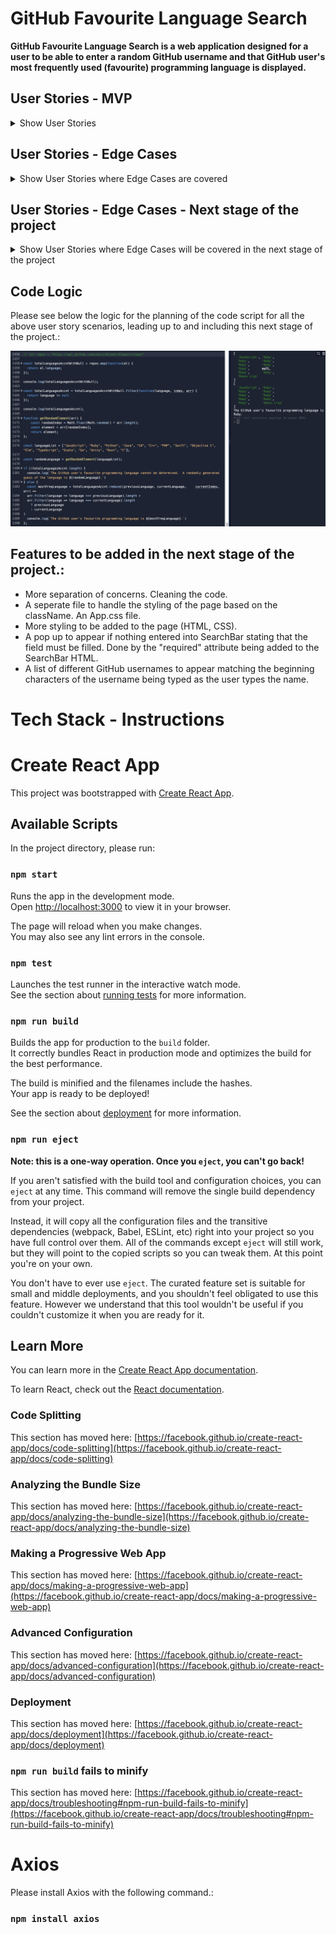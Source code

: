 # GitHub Favourite Language Search

**GitHub Favourite Language Search is a web application designed for a user to be able to enter a random GitHub username and that GitHub user's most frequently used (favourite) programming language is displayed.**

## User Stories - MVP

<details><summary>Show User Stories</summary>

~~~~~~
As a user
In order to see a random GitHub user's favourite programming language
I would like to enter a random username and have that user's most frequently used programming language displayed
~~~~~~

</details>


## User Stories - Edge Cases

<details><summary>Show User Stories where Edge Cases are covered</summary>

~~~~~~
As a user
In the event where the GitHub user's most frequently used or all programming languages are "null"
I would like the output of the search to not incorporate the "null" labelled language data at all
~~~~~~

</details>


## User Stories - Edge Cases - Next stage of the project

<details><summary>Show User Stories where Edge Cases will be covered in the next stage of the project</summary>

~~~~~~
As a user
In the event where there is no output result of the search (All languages are labelled as null or no repositories in GitHub account)
I would like the search result to be a randomly selected programming language
~~~~~~

</details>

## Code Logic

Please see below the logic for the planning of the code script for all the above user story scenarios, leading up to and including this next stage of the project.:

![](./src/images/searchResultLogic.png)


## Features to be added in the next stage of the project.:

- More separation of concerns.  Cleaning the code. 
- A seperate file to handle the styling of the page based on the className.  An App.css file. 
- More styling to be added to the page (HTML, CSS).
- A pop up to appear if nothing entered into SearchBar stating that the field must be filled.  Done by the "required" attribute being added to the SearchBar HTML.
- A list of different GitHub usernames to appear matching the beginning characters of the username being typed as the user types the name.


# Tech Stack - Instructions

# Create React App

This project was bootstrapped with [Create React App](https://github.com/facebook/create-react-app).

## Available Scripts

In the project directory, please run:

### `npm start`

Runs the app in the development mode.\
Open [http://localhost:3000](http://localhost:3000) to view it in your browser.

The page will reload when you make changes.\
You may also see any lint errors in the console.

### `npm test`

Launches the test runner in the interactive watch mode.\
See the section about [running tests](https://facebook.github.io/create-react-app/docs/running-tests) for more information.

### `npm run build`

Builds the app for production to the `build` folder.\
It correctly bundles React in production mode and optimizes the build for the best performance.

The build is minified and the filenames include the hashes.\
Your app is ready to be deployed!

See the section about [deployment](https://facebook.github.io/create-react-app/docs/deployment) for more information.

### `npm run eject`

**Note: this is a one-way operation. Once you `eject`, you can't go back!**

If you aren't satisfied with the build tool and configuration choices, you can `eject` at any time. This command will remove the single build dependency from your project.

Instead, it will copy all the configuration files and the transitive dependencies (webpack, Babel, ESLint, etc) right into your project so you have full control over them. All of the commands except `eject` will still work, but they will point to the copied scripts so you can tweak them. At this point you're on your own.

You don't have to ever use `eject`. The curated feature set is suitable for small and middle deployments, and you shouldn't feel obligated to use this feature. However we understand that this tool wouldn't be useful if you couldn't customize it when you are ready for it.

## Learn More

You can learn more in the [Create React App documentation](https://facebook.github.io/create-react-app/docs/getting-started).

To learn React, check out the [React documentation](https://reactjs.org/).

### Code Splitting

This section has moved here: [https://facebook.github.io/create-react-app/docs/code-splitting](https://facebook.github.io/create-react-app/docs/code-splitting)

### Analyzing the Bundle Size

This section has moved here: [https://facebook.github.io/create-react-app/docs/analyzing-the-bundle-size](https://facebook.github.io/create-react-app/docs/analyzing-the-bundle-size)

### Making a Progressive Web App

This section has moved here: [https://facebook.github.io/create-react-app/docs/making-a-progressive-web-app](https://facebook.github.io/create-react-app/docs/making-a-progressive-web-app)

### Advanced Configuration

This section has moved here: [https://facebook.github.io/create-react-app/docs/advanced-configuration](https://facebook.github.io/create-react-app/docs/advanced-configuration)

### Deployment

This section has moved here: [https://facebook.github.io/create-react-app/docs/deployment](https://facebook.github.io/create-react-app/docs/deployment)

### `npm run build` fails to minify

This section has moved here: [https://facebook.github.io/create-react-app/docs/troubleshooting#npm-run-build-fails-to-minify](https://facebook.github.io/create-react-app/docs/troubleshooting#npm-run-build-fails-to-minify)



# Axios

Please install Axios with the following command.:

### `npm install axios`